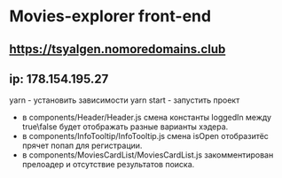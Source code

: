 # Movies-explorer front-end


## https://tsyalgen.nomoredomains.club
## ip: 178.154.195.27


yarn - установить зависимости
yarn start - запустить проект

* в components/Header/Header.js смена константы loggedIn между true\false будет отображать разные варианты хэдера.
* в components/InfoTooltip/InfoTooltip.js смена isOpen отобразитёс прячет попап для регистрации. 
* в components/MoviesCardList/MoviesCardList.js закомментирован прелоадер и отсутствие результатов поиска.

